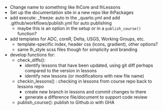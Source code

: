 * Change name to something like lhCore and lhLessons
* Set up the documentation site in a new repo like lhPackages
* add execute: _freeze: auto in the _quarto.yml and add .github/workflows/publish.yml for auto publishing
    * maybe this is an option in the setup or in a `publish_course()` function?
* add templates for ADC, coreR, Delta, USGS, Working Groups, etc.
    * template-specific index, header css (icons, gradient), other options?
    * same lh_style scss files though for simplicity and branding
* develop functions for:
    * check_diffs(): 
        * identify lessons that have been updated, using git diff perhaps compared to the version in lessons
        * identify new lessons (or modifications with new file name)
    * checkin_lessons() : checking in lessons from course repo back to lessons repo
        * create new branch in lessons and commit changes to there
        * generate a difference file/document to support code review
    * publish_course(): publish to Github.io with GHA
